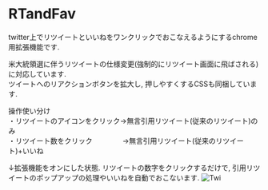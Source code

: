 # RTandFav
twitter上でリツイートといいねをワンクリックでおこなえるようにするchrome用拡張機能です.

米大統領選に伴うリツイートの仕様変更(強制的にリツイート画面に飛ばされる)に対応しています.  
ツイートへのリアクションボタンを拡大し, 押しやすくするCSSも同梱しています.  

操作使い分け  
・リツイートのアイコンをクリック→無言引用リツイート(従来のリツイート)のみ  
・リツイート数をクリック　　　　 →無言引用リツイート(従来のリツイート)+いいね  

↓拡張機能をオンにした状態. リツイートの数字をクリックするだけで, 引用リツイートのポップアップの処理やいいねを自動でおこないます.
![Twi](https://user-images.githubusercontent.com/75975396/102083990-c437cc00-3e57-11eb-99bf-66a96519bbe4.png)
